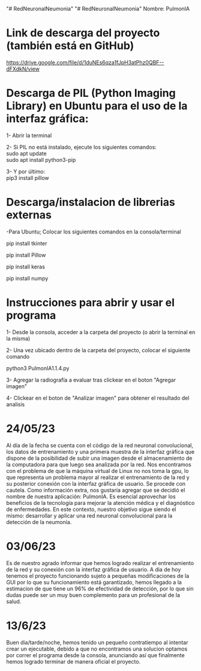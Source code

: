 "# RedNeuronalNeumonia" 
"# RedNeuronalNeumonia" 
Nombre: PulmonIA

# Link de descarga del proyecto (también está en GitHub)
https://drive.google.com/file/d/1duNEs6qza1fJpH3atPhz0QBF--dFXdkN/view

# Descarga de PIL (Python Imaging Library) en Ubuntu para el uso de la interfaz gráfica:

1- Abrir la terminal

2- Si PIL no está instalado, ejecute los siguientes comandos:        
sudo apt update  
sudo apt install python3-pip

3- Y por último:     
pip3 install pillow

# Descarga/instalacion de librerias externas
-Para Ubuntu; Colocar los siguientes comandos en la consola/terminal

pip install tkinter

pip install Pillow

pip install keras

pip install numpy

# Instrucciones para abrir y usar el programa
1- Desde la consola, acceder a la carpeta del proyecto (o abrir la terminal en la misma)

2- Una vez ubicado dentro de la carpeta del proyecto, colocar el siguiente comando

python3 PulmonIA1.1.4.py

3- Agregar la radiografía a evaluar tras clickear en el boton "Agregar imagen"

4- Clickear en el boton de "Analizar imagen" para obtener el resultado del analisis

# 24/05/23
Al día de la fecha se cuenta con el código de la red neuronal convolucional, los datos de entrenamiento y una primera muestra de la interfaz gráfica que dispone de la posibilidad de subir una imagen desde el almacenamiento de la computadora para que luego sea analizada por la red.
Nos encontramos con el problema de que la máquina virtual de Linux no nos toma la gpu, lo que representa un problema mayor al realizar el entrenamiento de la red y su posterior conexión con la interfaz gráfica de usuario. Se procede con cautela. 
Como información extra, nos gustaría agregar que se decidió el nombre de nuestra aplicación: PulmonIA.
Es esencial aprovechar los beneficios de la tecnología para mejorar la atención médica y el diagnóstico de enfermedades. En este contexto, nuestro objetivo sigue siendo el mismo: desarrollar y aplicar una red neuronal convolucional para la detección de la neumonía. 

# 03/06/23
Es de nuestro agrado informar que hemos logrado realizar el entrenamiento de la red y su conexión con la interfaz gráfica de usuario.
A dia de hoy tenemos el proyecto funcionando sujeto a pequeñas modificaciones de la GUI por lo que su funcionamiento está garantizado, hemos llegado a la estimacion de que tiene un 96% de efectividad de detección, por lo que sin dudas puede ser un muy buen complemento para un profesional de la salud.

# 13/6/23
Buen dia/tarde/noche, hemos tenido un pequeño contratiempo al intentar crear un ejecutable, debido a que no encontramos una solucion optamos por correr el programa desde la consola, anunciando así que finalmente hemos logrado terminar de manera oficial el proyecto.
